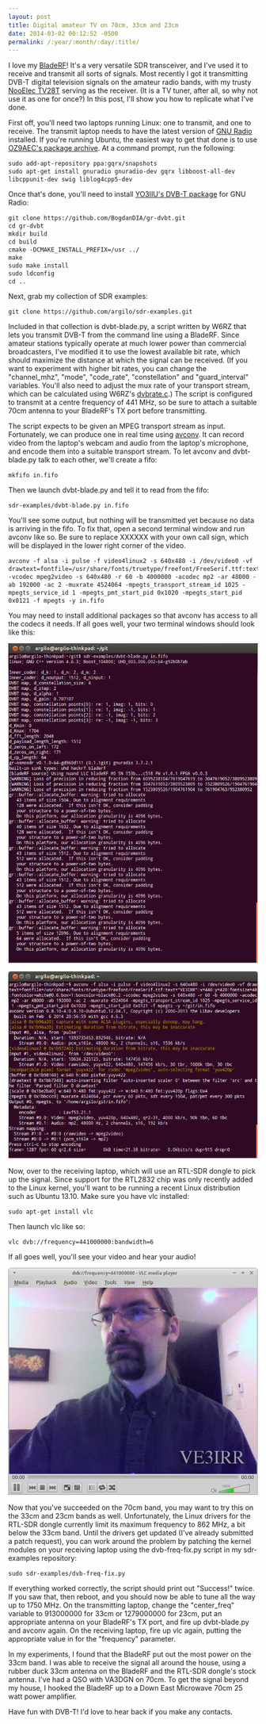 ```yaml
---
layout: post
title: Digital amateur TV on 70cm, 33cm and 23cm
date: 2014-03-02 00:12:52 -0500
permalink: /:year/:month/:day/:title/
---
```

I love my [BladeRF](https://www.nuand.com/)! It's a very versatile SDR transceiver, and I've used it to receive and transmit all sorts of signals. Most recently I got it transmitting DVB-T digital television signals on the amateur radio bands, with my trusty [NooElec TV28T](https://www.nooelec.com/store/sdr/sdr-receivers/nesdr-mini-rtl2832-r820t.html) serving as the receiver. (It is a TV tuner, after all, so why not use it as one for once?) In this post, I'll show you how to replicate what I've done.

First off, you'll need two laptops running Linux: one to transmit, and one to receive. The transmit laptop needs to have the latest version of [GNU Radio](https://www.gnuradio.org/) installed. If you're running Ubuntu, the easiest way to get that done is to use [OZ9AEC's package archive](https://launchpad.net/~gqrx/+archive/ubuntu/gqrx-sdr/). At a command prompt, run the following:

```
sudo add-apt-repository ppa:gqrx/snapshots
sudo apt-get install gnuradio gnuradio-dev gqrx libboost-all-dev libcppunit-dev swig liblog4cpp5-dev
```

Once that's done, you'll need to install [YO3IIU's DVB-T package](https://github.com/BogdanDIA/gr-dvbt) for GNU Radio:

```
git clone https://github.com/BogdanDIA/gr-dvbt.git
cd gr-dvbt
mkdir build
cd build
cmake -DCMAKE_INSTALL_PREFIX=/usr ../
make
sudo make install
sudo ldconfig
cd ..
```

Next, grab my collection of SDR examples:

```
git clone https://github.com/argilo/sdr-examples.git
```

Included in that collection is dvbt-blade.py, a script written by W6RZ that lets you transmit DVB-T from the command line using a BladeRF.  Since amateur stations typically operate at much lower power than commercial broadcasters, I've modified it to use the lowest available bit rate, which should maximize the distance at which the signal can be received.  (If you want to experiment with higher bit rates, you can change the "channel_mhz", "mode", "code_rate", "constellation" and "guard_interval" variables. You'll also need to adjust the mux rate of your transport stream, which can be calculated using W6RZ's [dvbrate.c](https://github.com/drmpeg/dtv-utils/blob/master/dvbtrate.c).)  The script is configured to transmit at a centre frequency of 441 MHz, so be sure to attach a suitable 70cm antenna to your BladeRF's TX port before transmitting.

The script expects to be given an MPEG transport stream as input. Fortunately, we can produce one in real time using [avconv](https://libav.org/avconv.html). It can record video from the laptop's webcam and audio from the laptop's microphone, and encode them into a suitable transport stream.  To let avconv and dvbt-blade.py talk to each other, we'll create a fifo:

```
mkfifo in.fifo
```

Then we launch dvbt-blade.py and tell it to read from the fifo:

```
sdr-examples/dvbt-blade.py in.fifo
```

You'll see some output, but nothing will be transmitted yet because no data is arriving in the fifo. To fix that, open a second terminal window and run avconv like so. Be sure to replace XXXXXX with your own call sign, which will be displayed in the lower right corner of the video.

```
avconv -f alsa -i pulse -f video4linux2 -s 640x480 -i /dev/video0 -vf drawtext=fontfile=/usr/share/fonts/truetype/freefont/FreeSerif.ttf:text="XXXXXX":x=440:y=420:fontsize=48:fontcolor=white@0.6:box=1:boxcolor=black@0.2 -vcodec mpeg2video -s 640x480 -r 60 -b 4000000 -acodec mp2 -ar 48000 -ab 192000 -ac 2 -muxrate 4524064 -mpegts_transport_stream_id 1025 -mpegts_service_id 1 -mpegts_pmt_start_pid 0x1020 -mpegts_start_pid 0x0121 -f mpegts -y in.fifo
```

You may need to install additional packages so that avconv has access to all the codecs it needs.  If all goes well, your two terminal windows should look like this:

![dvbt-tx-script](/images/dvbt-tx-script.png)

![dvbt-tx-avconv](/images/dvbt-tx-avconv.png)

Now, over to the receiving laptop, which will use an RTL-SDR dongle to pick up the signal.  Since support for the RTL2832 chip was only recently added to the Linux kernel, you'll want to be running a recent Linux distribution such as Ubuntu 13.10.  Make sure you have vlc installed:

```
sudo apt-get install vlc
```

Then launch vlc like so:

```
vlc dvb://frequency=441000000:bandwidth=6
```

If all goes well, you'll see your video and hear your audio!

![dvbt-tx-ve3irr](/images/dvbt-tx-ve3irr.png)

Now that you've succeeded on the 70cm band, you may want to try this on the 33cm and 23cm bands as well. Unfortunately, the Linux drivers for the RTL-SDR dongle currently limit its maximum frequency to 862 MHz, a bit below the 33cm band. Until the drivers get updated (I've already submitted a patch request), you can work around the problem by patching the kernel modules on your receiving laptop using the dvb-freq-fix.py script in my sdr-examples repository:

```
sudo sdr-examples/dvb-freq-fix.py
```

If everything worked correctly, the script should print out "Success!" twice. If you saw that, then reboot, and you should now be able to tune all the way up to 1750 MHz.  On the transmitting laptop, change the "center_freq" variable to 913000000 for 33cm or 1279000000 for 23cm, put an appropriate antenna on your BladeRF's TX port, and fire up dvbt-blade.py and avconv again.  On the receiving laptop, fire up vlc again, putting the appropriate value in for the "frequency" parameter.

In my experiments, I found that the BladeRF put out the most power on the 33cm band. I was able to receive the signal all around the house, using a rubber duck 33cm antenna on the BladeRF and the RTL-SDR dongle's stock antenna.  I've had a QSO with VA3DGN on 70cm. To get the signal beyond my house, I hooked the BladeRF up to a Down East Microwave 70cm 25 watt power amplifier.

Have fun with DVB-T! I'd love to hear back if you make any contacts.
